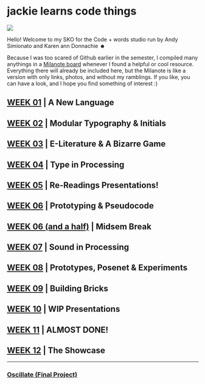# jackie learns code things

<img src="angrymonkey.gif">

Hello! Welcome to my SKO for the Code + words studio run by Andy Simionato and Karen ann Donnachie  ☻  

Because I was too scared of Github earlier in the semester, I compiled many anythings in a [Milanote board](https://app.milanote.com/1K8HVt1SIiPR8B?p=hN70IwOtzhJ) whenever I found a helpful or cool resource. Everything there will already be included here, but the Milanote is like a version with only links, photos, and without my ramblings. If you like, you can have a look, and I hope you find something of interest :)

## [WEEK 01](https://jackieliiu.github.io/CODEWORDS/Week01/) | A New Language
## [WEEK 02](https://jackieliiu.github.io/CODEWORDS/Week02/) | Modular Typography & Initials
## [WEEK 03](https://jackieliiu.github.io/CODEWORDS/Week03/) | E-Literature & A Bizarre Game
## [WEEK 04](https://jackieliiu.github.io/CODEWORDS/Week04/) | Type in Processing 
## [WEEK 05](https://jackieliiu.github.io/CODEWORDS/Week05/) | Re-Readings Presentations!
## [WEEK 06](https://jackieliiu.github.io/CODEWORDS/Week06/) | Prototyping & Pseudocode
## [WEEK 06 (and a half)](https://jackieliiu.github.io/CODEWORDS/Week06andahalf/) | Midsem Break
## [WEEK 07](https://jackieliiu.github.io/CODEWORDS/Week07/) | Sound in Processing
## [WEEK 08](https://jackieliiu.github.io/CODEWORDS/Week08/) | Prototypes, Posenet & Experiments
## [WEEK 09](https://jackieliiu.github.io/CODEWORDS/Week09/) | Building Bricks
## [WEEK 10](https://jackieliiu.github.io/CODEWORDS/Week10/) | WIP Presentations
## [WEEK 11](https://jackieliiu.github.io/CODEWORDS/Week11/) | ALMOST DONE!
## [WEEK 12](https://jackieliiu.github.io/CODEWORDS/Week12/) | The Showcase 

___

### [Oscillate (Final Project)](https://jackieliiu.github.io/CODEWORDS/Week12/OSCILLATE_Final/)

